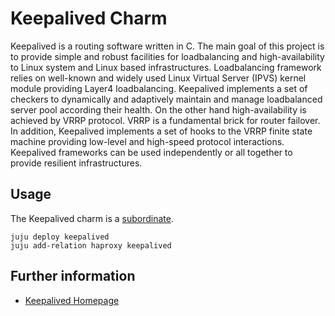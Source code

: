 # Keepalived Charm

Keepalived is a routing software written in C. The main goal of this project is
to provide simple and robust facilities for loadbalancing and high-availability
to Linux system and Linux based infrastructures. Loadbalancing framework relies
on well-known and widely used Linux Virtual Server (IPVS) kernel module
providing Layer4 loadbalancing. Keepalived implements a set of checkers to
dynamically and adaptively maintain and manage loadbalanced server pool
according their health. On the other hand high-availability is achieved by VRRP
protocol. VRRP is a fundamental brick for router failover. In addition,
Keepalived implements a set of hooks to the VRRP finite state machine providing
low-level and high-speed protocol interactions. Keepalived frameworks can be
used independently or all together to provide resilient infrastructures.


## Usage

The Keepalived charm is a
[subordinate](https://jujucharms.com/docs/stable/authors-subordinate-services).

```
juju deploy keepalived
juju add-relation haproxy keepalived
```


## Further information

- [Keepalived Homepage](http://www.keepalived.org/)
